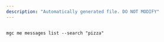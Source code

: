 ```yaml
---
description: "Automatically generated file. DO NOT MODIFY"
---
```


```cli

mgc me messages list --search "pizza"

```